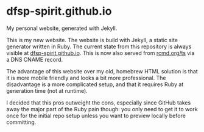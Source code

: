 # dfsp-spirit.github.io
My personal website, generated with Jekyll.

This is my new website. The website is build with Jekyll, a static site generator written in Ruby. The current state from this repository is always visible at [dfsp-spirit.github.io](https://dfsp-spirit.github.io/). This is now also served from [rcmd.org/ts](https://rcmd.org/ts/) via a DNS CNAME record.

The advantage of this website over my old, homebrew HTML solution is that it is more mobile friendly and looks a bit more professional. The disadvantage is a more complicated setup, and that it requires Ruby at generation time (not at runtime).

I decided that this pros outweight the cons, especially since GitHub takes away the major part of the Ruby pain though: you only need to get it to work once for the initial repo setup unless you want to preview locally before committing.
